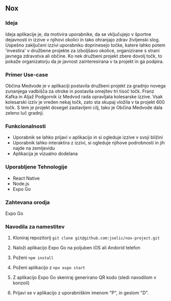 ## Nox
### Ideja
Ideja aplikacije je, da motivira uporabnike, da se vključujejo v športne dejavnosti in izzive v njihovi okolici in tako ohranjajo zdrav življenski slog. Uspešno zaključeni izzivi uporabniku doprinesejo točke, katere lahko potem 'investira' v družbene projekte za izboljšavo okolice, organizirane s strani javnega zdravstva ali občine. Ko nek družbeni projekt zbere dovolj točk, to pokaže organizatorju da je javnost zainteresirana v ta projekt in ga podpira.
### Primer Use-case
Občina Medvode je v aplikaciji postavila družbeni projekt za gradnjo novega zunanjega vadbišča za otroke in postavila omejitev tri tisoč točk. Franz Kafka in Aljaž Podgornik iz Medvod rada opravljata kolesarske izzive. Vsak kolesarski izziv je vreden nekaj točk, zato sta skupaj vložila v ta projekt 600 točk. S tem je projekt dosegel zastavljeni cilj, tako je Občina Medvode dala zeleno luč gradnji.   
### Funkcionalnosti
- Uporabnik se lahko prijavi v aplikacijo in si ogleduje izzive v svoji bližini
- Uporabnik lahko interaktira z izzivi, si ogleduje njihove podrobnosti in jih najde na zemljevidu
- Aplikacija je vizualno dodelana
### Uporabljene Tehnologije
- React Native
- Node.js
- Expo Go
### Zahtevana orodja
Expo Go
### Navodila za namestitev
1. Kloniraj repozitorij 
```git clone git@github.com:jselic/nox-project.git```

2. Naloži aplikacijo Expo Go na poljuben iOS ali Andorid telefon
3. Poženi `npm install`
4. Poženi aplikacijo z `npx expo start`
5. Z aplikacijo Expo Go skeniraj generirano QR kodo (sledi navodilom v konzoli)
6. Prijavi se v aplikacijo z uporabniškim imenom "P", in geslom "D".
